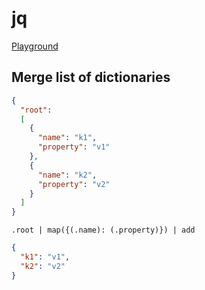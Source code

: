 # jq

[Playground](https://jqplay.org/)

## Merge list of dictionaries

```json
{
  "root":
  [
    {
      "name": "k1",
      "property": "v1"
    },
    {
      "name": "k2",
      "property": "v2"
    }
  ]
}
```

```
.root | map({(.name): (.property)}) | add
```
```json
{
  "k1": "v1",
  "k2": "v2"
}
```
